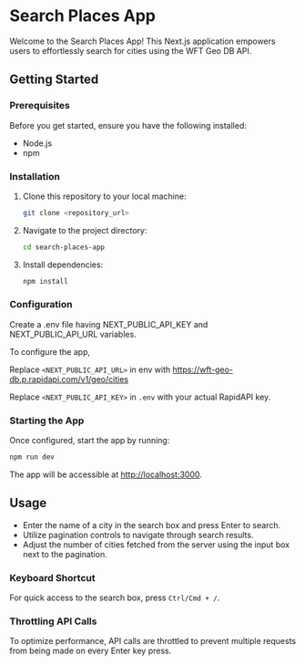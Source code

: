 # Search Places App

Welcome to the Search Places App! This Next.js application empowers users to effortlessly search for cities using the WFT Geo DB API.

## Getting Started

### Prerequisites

Before you get started, ensure you have the following installed:

- Node.js
- npm

### Installation

1. Clone this repository to your local machine:

   ```bash
   git clone <repository_url>
   ```

2. Navigate to the project directory:

   ```bash
   cd search-places-app
   ```

3. Install dependencies:

   ```bash
   npm install
   ```

### Configuration

Create a .env file 
having NEXT_PUBLIC_API_KEY and NEXT_PUBLIC_API_URL variables.

To configure the app,

Replace `<NEXT_PUBLIC_API_URL>` in env with https://wft-geo-db.p.rapidapi.com/v1/geo/cities

Replace `<NEXT_PUBLIC_API_KEY>` in `.env` with your actual RapidAPI key.

### Starting the App

Once configured, start the app by running:

```bash
npm run dev
```

The app will be accessible at [http://localhost:3000](http://localhost:3000).

## Usage

- Enter the name of a city in the search box and press Enter to search.
- Utilize pagination controls to navigate through search results.
- Adjust the number of cities fetched from the server using the input box next to the pagination.

### Keyboard Shortcut

For quick access to the search box, press `Ctrl/Cmd + /`.

### Throttling API Calls

To optimize performance, API calls are throttled to prevent multiple requests from being made on every Enter key press.

